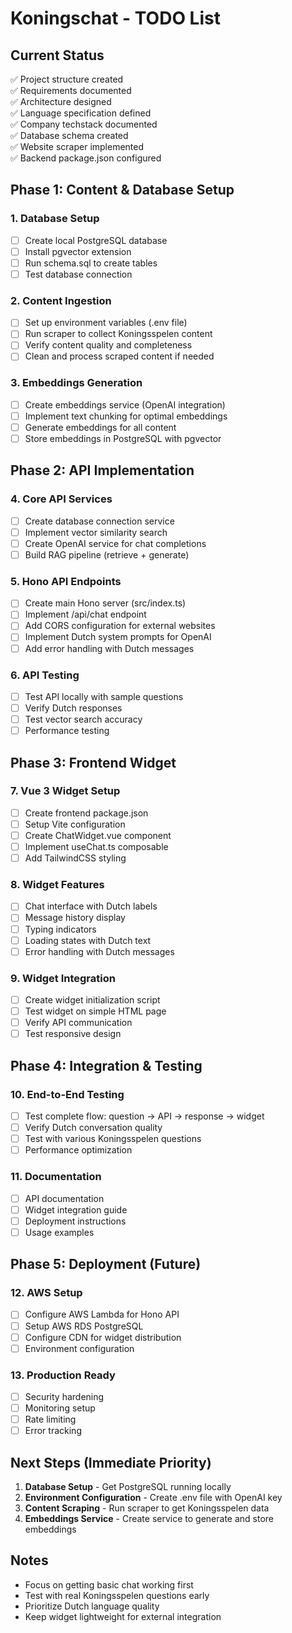 # Koningschat - TODO List

## Current Status
✅ Project structure created  
✅ Requirements documented  
✅ Architecture designed  
✅ Language specification defined  
✅ Company techstack documented  
✅ Database schema created  
✅ Website scraper implemented  
✅ Backend package.json configured  

## Phase 1: Content & Database Setup

### 1. Database Setup
- [ ] Create local PostgreSQL database
- [ ] Install pgvector extension
- [ ] Run schema.sql to create tables
- [ ] Test database connection

### 2. Content Ingestion
- [ ] Set up environment variables (.env file)
- [ ] Run scraper to collect Koningsspelen content
- [ ] Verify content quality and completeness
- [ ] Clean and process scraped content if needed

### 3. Embeddings Generation
- [ ] Create embeddings service (OpenAI integration)
- [ ] Implement text chunking for optimal embeddings
- [ ] Generate embeddings for all content
- [ ] Store embeddings in PostgreSQL with pgvector

## Phase 2: API Implementation

### 4. Core API Services
- [ ] Create database connection service
- [ ] Implement vector similarity search
- [ ] Create OpenAI service for chat completions
- [ ] Build RAG pipeline (retrieve + generate)

### 5. Hono API Endpoints
- [ ] Create main Hono server (src/index.ts)
- [ ] Implement /api/chat endpoint
- [ ] Add CORS configuration for external websites
- [ ] Implement Dutch system prompts for OpenAI
- [ ] Add error handling with Dutch messages

### 6. API Testing
- [ ] Test API locally with sample questions
- [ ] Verify Dutch responses
- [ ] Test vector search accuracy
- [ ] Performance testing

## Phase 3: Frontend Widget

### 7. Vue 3 Widget Setup
- [ ] Create frontend package.json
- [ ] Setup Vite configuration
- [ ] Create ChatWidget.vue component
- [ ] Implement useChat.ts composable
- [ ] Add TailwindCSS styling

### 8. Widget Features
- [ ] Chat interface with Dutch labels
- [ ] Message history display
- [ ] Typing indicators
- [ ] Loading states with Dutch text
- [ ] Error handling with Dutch messages

### 9. Widget Integration
- [ ] Create widget initialization script
- [ ] Test widget on simple HTML page
- [ ] Verify API communication
- [ ] Test responsive design

## Phase 4: Integration & Testing

### 10. End-to-End Testing
- [ ] Test complete flow: question → API → response → widget
- [ ] Verify Dutch conversation quality
- [ ] Test with various Koningsspelen questions
- [ ] Performance optimization

### 11. Documentation
- [ ] API documentation
- [ ] Widget integration guide
- [ ] Deployment instructions
- [ ] Usage examples

## Phase 5: Deployment (Future)

### 12. AWS Setup
- [ ] Configure AWS Lambda for Hono API
- [ ] Setup AWS RDS PostgreSQL
- [ ] Configure CDN for widget distribution
- [ ] Environment configuration

### 13. Production Ready
- [ ] Security hardening
- [ ] Monitoring setup
- [ ] Rate limiting
- [ ] Error tracking

## Next Steps (Immediate Priority)

1. **Database Setup** - Get PostgreSQL running locally
2. **Environment Configuration** - Create .env file with OpenAI key
3. **Content Scraping** - Run scraper to get Koningsspelen data
4. **Embeddings Service** - Create service to generate and store embeddings

## Notes

- Focus on getting basic chat working first
- Test with real Koningsspelen questions early
- Prioritize Dutch language quality
- Keep widget lightweight for external integration
